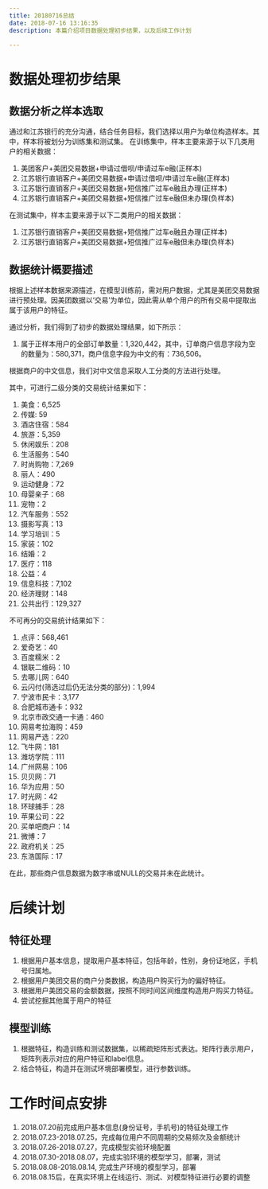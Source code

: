 ```yaml
---
title: 20180716总结
date: 2018-07-16 13:16:35
description: 本篇介绍项目数据处理初步结果，以及后续工作计划

---
```


# 数据处理初步结果

## 数据分析之样本选取

通过和江苏银行的充分沟通，结合任务目标，我们选择以用户为单位构造样本。其中，样本将被划分为训练集和测试集。
在训练集中，样本主要来源于以下几类用户的相关数据：
1. 美团客户+美团交易数据+申请过借呗/申请过车e融(正样本)
2. 江苏银行直销客户+美团交易数据+申请过借呗/申请过车e融(正样本)
3. 江苏银行直销客户+美团交易数据+短信推广过车e融且办理(正样本)
4. 江苏银行直销客户+美团交易数据+短信推广过车e融但未办理(负样本)

在测试集中，样本主要来源于以下二类用户的相关数据：
1. 江苏银行直销客户+美团交易数据+短信推广过车e融且办理(正样本)
2. 江苏银行直销客户+美团交易数据+短信推广过车e融但未办理(负样本)

## 数据统计概要描述

根据上述样本数据来源描述，在模型训练前，需对用户数据，尤其是美团交易数据进行预处理。因美团数据以‘交易’为单位，因此需从单个用户的所有交易中提取出属于该用户的特征。

通过分析，我们得到了初步的数据处理结果，如下所示：

1. 属于正样本用户的全部订单数量：1,320,442，其中，订单商户信息字段为空的数量为：580,371，商户信息字段为中文的有：736,506。

根据商户的中文信息，我们对中文信息采取人工分类的方法进行处理。

其中，可进行二级分类的交易统计结果如下：
1. 美食：6,525
2. 传媒: 59
3. 酒店住宿：584
4. 旅游：5,359
5. 休闲娱乐：208
6. 生活服务：540
7. 时尚购物：7,269
8. 丽人：490
9. 运动健身：72
10. 母婴亲子：68
11. 宠物：2
12. 汽车服务：552
13. 摄影写真：13
14. 学习培训：5
15. 家装：102
16. 结婚：2
17. 医疗：118
18. 公益：4
19. 信息科技：7,102
20. 经济理财：148
21. 公共出行：129,327

不可再分的交易统计结果如下：
1. 点评：568,461
2. 爱奇艺：40
3. 百度糯米：2
4. 银联二维码：10
5. 去哪儿网：640
6. 云闪付(筛选过后仍无法分类的部分)：1,994
7. 宁波市民卡：3,177
8. 合肥城市通卡：932
9. 北京市政交通一卡通：460
10. 网易考拉海购：459
11. 网易严选：220
12. 飞牛网：181
13. 潍坊学院：111
14. 广州网易：106
15. 贝贝网：71
16. 华为应用：50
17. 时光网：42
18. 环球捕手：28
19. 苹果公司：22
20. 买单吧商户：14
21. 微博：7
22. 政府机关：25
23. 东浩国际：17

在此，那些商户信息数据为数字串或NULL的交易并未在此统计。


# 后续计划

## 特征处理

1. 根据用户基本信息，提取用户基本特征，包括年龄，性别，身份证地区，手机号归属地。
2. 根据用户美团交易的商户分类数据，构造用户购买行为的偏好特征。
3. 根据用户美团交易的金额数据，按照不同时间区间维度构造用户购买力特征。
4. 尝试挖掘其他属于用户的特征

## 模型训练

1. 根据特征，构造训练和测试数据集，以稀疏矩阵形式表达。矩阵行表示用户，矩阵列表示对应的用户特征和label信息。
2. 结合特征，构造并在测试环境部署模型，进行参数训练。

# 工作时间点安排

1. 2018.07.20前完成用户基本信息(身份证号，手机号)的特征处理工作
2. 2018.07.23-2018.07.25，完成每位用户不同周期的交易频次及金额统计
3. 2018.07.26-2018.07.27，完成模型实验环境配置
4. 2018.07.30-2018.08.07，完成实验环境的模型学习，部署，测试
5. 2018.08.08-2018.08.14, 完成生产环境的模型学习，部署
6. 2018.08.15后，在真实环境上在线运行、测试、对模型特征进行必要的调整
